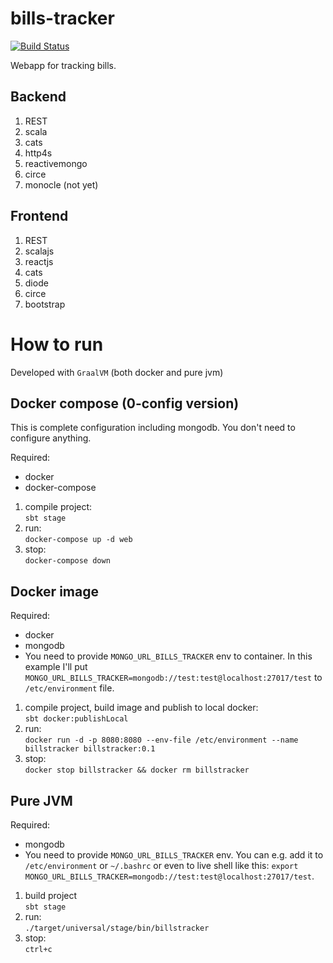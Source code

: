 # bills-tracker
[![Build Status](https://travis-ci.org/oen9/bills-tracker.svg?branch=master)](https://travis-ci.org/oen9/bills-tracker)

Webapp for tracking bills.

## Backend
1. REST
1. scala
1. cats
1. http4s
1. reactivemongo
1. circe
1. monocle (not yet)

## Frontend
1. REST
1. scalajs
1. reactjs
1. cats
1. diode
1. circe
1. bootstrap

# How to run
Developed with `GraalVM` (both docker and pure jvm)

## Docker compose (0-config version)
This is complete configuration including mongodb. You don't need to configure anything.

Required:
- docker
- docker-compose

1. compile project:\
`sbt stage`
1. run:\
`docker-compose up -d web`
1. stop:\
`docker-compose down`

## Docker image
Required:
- docker
- mongodb
- You need to provide `MONGO_URL_BILLS_TRACKER` env to container. In this example I'll put `MONGO_URL_BILLS_TRACKER=mongodb://test:test@localhost:27017/test` to `/etc/environment` file.

1.  compile project, build image and publish to local docker:\
`sbt docker:publishLocal`
1. run:\
`docker run -d -p 8080:8080 --env-file /etc/environment --name billstracker billstracker:0.1`
1. stop:\
`docker stop billstracker && docker rm billstracker`


## Pure JVM
Required:
- mongodb
- You need to provide `MONGO_URL_BILLS_TRACKER` env. You can e.g. add it to `/etc/environment` or `~/.bashrc` or even to live shell like this: `export MONGO_URL_BILLS_TRACKER=mongodb://test:test@localhost:27017/test`.

1. build project\
`sbt stage`
1. run:\
`./target/universal/stage/bin/billstracker`
1. stop:\
`ctrl+c`
